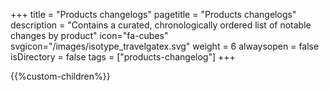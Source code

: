 +++
title = "Products changelogs"
pagetitle = "Products changelogs"
description = "Contains a curated, chronologically ordered list of notable changes by product"
icon="fa-cubes"
svgicon="/images/isotype_travelgatex.svg"
weight = 6
alwaysopen = false
isDirectory = false
tags = ["products-changelog"]
+++

{{%custom-children%}}
